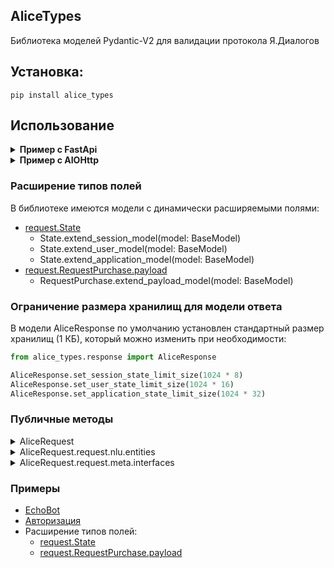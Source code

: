## AliceTypes

Библиотека моделей Pydantic-V2 для валидации протокола Я.Диалогов

## Установка:

```shell
pip install alice_types
```

## Использование

<details>
<summary><strong>Пример с FastApi</strong></summary>

```python
from alice_types.response import AliceResponse
from alice_types.request import AliceRequest
from fastapi import FastAPI

app = FastAPI()


@app.post(path="/")
async def handler(alice_request: AliceRequest):
    reply = AliceResponse()

    if alice_request.is_new_session():
        reply.response.text = "Привет, скажи что-нибудь и я это повторю"
        return reply

    reply.response.text = alice_request.request.original_utterance
    return reply
```

</details>

<details>
<summary><strong>Пример с AIOHttp</strong></summary>

```python
from alice_types.response import AliceResponse
from alice_types.request import AliceRequest
from aiohttp import web


async def handler(request):
    body = await request.json()
    alice_request = AliceRequest.model_validate_json(body)

    reply = AliceResponse()

    if alice_request.is_new_session():
        reply.response.text = "Привет, скажи что-нибудь и я это повторю"
        return reply

    reply.response.text = alice_request.request.original_utterance

    body = reply.model_dump()
    return web.json_response(body)


app = web.Application()
app.router.add_post('/', handler)
```

</details>

### Расширение типов полей

В библиотеке имеются модели с динамически расширяемыми полями:

- [request.State](https://github.com/Demetrous-fd/alice_types/blob/main/examples/extend_fields/state.py)
    - State.extend_session_model(model: BaseModel)
    - State.extend_user_model(model: BaseModel)
    - State.extend_application_model(model: BaseModel)
- [request.RequestPurchase.payload](https://github.com/Demetrous-fd/alice_types/blob/main/examples/extend_fields/purchase.py)
  - RequestPurchase.extend_payload_model(model: BaseModel)

### Ограничение размера хранилищ для модели ответа

В модели AliceResponse по умолчанию установлен стандартный размер хранилищ (1 КБ), который можно изменить при
необходимости:

```python
from alice_types.response import AliceResponse

AliceResponse.set_session_state_limit_size(1024 * 8)
AliceResponse.set_user_state_limit_size(1024 * 16)
AliceResponse.set_application_state_limit_size(1024 * 32)
```

### Публичные методы
<details>
<summary>AliceRequest</summary>
<ul>
<li>AliceRequest.is_ping()</li>
<li>AliceRequest.is_new_session()</li>
<li>AliceRequest.authorization_is_completed()</li>
</ul>

```python
from alice_types.response import AliceResponse, Response
from alice_types.request import AliceRequest


async def handler(alice_request: AliceRequest):
    if alice_request.is_ping():
        return AliceResponse(
            response=Response(
                text="pong"
            )
        )
    
    elif alice_request.is_new_session():
        return AliceResponse(
            response=Response(
                text="Привет, скажи что-нибудь и я это повторю"
            )
        )
    
    elif alice_request.authorization_is_completed():
        return AliceResponse(
            response=Response(
                text="Ты авторизован это хорошо 👍"
            )
        )
    ...
```
</details>
<details>
<summary>AliceRequest.request.nlu.entities</summary> 

<ul>
<li>entities.get(entity_type: SlotsType | str) - <strong>Возвращает список сущностей заданного типа.</strong></li>
<li>entity.available() - <strong>Возвращает список доступных атрибутов объекта, у которых значение не равно None. Метод доступен у всех сущностей.</strong></li>
<li>EntityDatetime.to_datetime(timezone: pytz.BaseTzInfo | str | None = None)</li>
</ul>

```python
from typing import List

from alice_types.request import AliceRequest, SlotsType, EntityFio, EntityDatetime


async def handler(alice_request: AliceRequest):
    fio_entities: List[EntityFio] = alice_request.request.nlu.entities.get(SlotsType.YANDEX_FIO)
    names = []
    for entity in fio_entities:
        if "first_name" in entity.value.available():
            names.append(entity.value.first_name)

    dates = []
    datetime_entities: List[EntityDatetime] = alice_request.request.nlu.entities.get(SlotsType.YANDEX_DATETIME)
    for entity in datetime_entities:
        dates.append(
            entity.to_datetime(
                timezone=alice_request.meta.timezone  # Default: None
            )
        )
    ...
```

</details>
<details>

<summary>AliceRequest.request.meta.interfaces</summary>

<ul>
<li>interfaces.has(interface: Union[InterfaceType, str]) - <strong>Проверяет, существует ли этот интерфейс.</strong></li>
<li>interfaces.available() - <strong>Возвращает список доступных интерфейсов.</strong></li>
</ul>

```python
from alice_types.request import AliceRequest, InterfaceType


async def handler(alice_request: AliceRequest):
    if alice_request.meta.interfaces.has(InterfaceType.SCREEN):
        pass
```
</details>


### Примеры

- [EchoBot](https://github.com/Demetrous-fd/alice_types/blob/main/examples/base.py)
- [Авторизация](https://github.com/Demetrous-fd/alice_types/blob/main/examples/auth.py)
- Расширение типов полей:
    - [request.State](https://github.com/Demetrous-fd/alice_types/blob/main/examples/extend_fields/state.py)
    - [request.RequestPurchase.payload](https://github.com/Demetrous-fd/alice_types/blob/main/examples/extend_fields/purchase.py)
